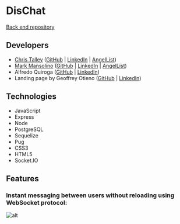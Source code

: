 # DisChat

[Back end repository](https://github.com/SauceKnight/DisChat)

## Developers

- [Chris Talley](https://christalley.dev/) ([GitHub](https://github.com/christophertalley) | [LinkedIn](https://www.linkedin.com/in/chris-talley-91814a19b) | [AngelList](https://angel.co/u/chris-talley-3))
- [Mark Mansolino](https://markjm610.github.io/) ([GitHub](https://github.com/markjm610) | [LinkedIn](https://www.linkedin.com/in/markmansolino/) | [AngelList](https://angel.co/u/mark-mansolino))
- Alfredo Quiroga ([GitHub](https://github.com/SauceKnight) | [LinkedIn](https://www.linkedin.com/in/alfredoquiroga96/))
- Landing page by Geoffrey Otieno ([GitHub](https://github.com/gootieno) | [LinkedIn](https://www.linkedin.com/in/geoffrey-otieno-57015966/))

## Technologies

- JavaScript
- Express
- Node
- PostgreSQL
- Sequelize
- Pug
- CSS3
- HTML5
- Socket.IO

## Features

### Instant messaging between users without reloading using WebSocket protocol:
![alt](https://media.giphy.com/media/kgZuvRCqi3RXNDIRUT/giphy.gif)
